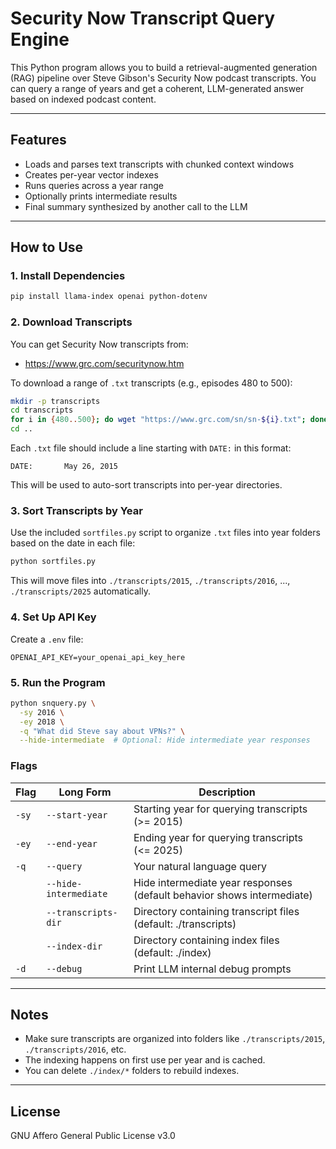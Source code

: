 # Security Now Transcript Query Engine

This Python program allows you to build a retrieval-augmented generation (RAG) pipeline over Steve Gibson's Security Now podcast transcripts. You can query a range of years and get a coherent, LLM-generated answer based on indexed podcast content.

---

## Features

- Loads and parses text transcripts with chunked context windows
- Creates per-year vector indexes
- Runs queries across a year range
- Optionally prints intermediate results
- Final summary synthesized by another call to the LLM

---

## How to Use

### 1. Install Dependencies
```bash
pip install llama-index openai python-dotenv
```

### 2. Download Transcripts
You can get Security Now transcripts from:
- https://www.grc.com/securitynow.htm

To download a range of `.txt` transcripts (e.g., episodes 480 to 500):
```bash
mkdir -p transcripts
cd transcripts
for i in {480..500}; do wget "https://www.grc.com/sn/sn-${i}.txt"; done
cd ..
```

Each `.txt` file should include a line starting with `DATE:` in this format:
```
DATE:		May 26, 2015
```
This will be used to auto-sort transcripts into per-year directories.

### 3. Sort Transcripts by Year
Use the included `sortfiles.py` script to organize `.txt` files into year folders based on the date in each file:
```bash
python sortfiles.py
```
This will move files into `./transcripts/2015`, `./transcripts/2016`, ..., `./transcripts/2025` automatically.

### 4. Set Up API Key
Create a `.env` file:
```
OPENAI_API_KEY=your_openai_api_key_here
```

### 5. Run the Program
```bash
python snquery.py \
  -sy 2016 \
  -ey 2018 \
  -q "What did Steve say about VPNs?" \
  --hide-intermediate  # Optional: Hide intermediate year responses
```

### Flags
| Flag           | Long Form             | Description                                                             |
|----------------|------------------------|-------------------------------------------------------------------------|
| `-sy`          | `--start-year`         | Starting year for querying transcripts (>= 2015)                        |
| `-ey`          | `--end-year`           | Ending year for querying transcripts (<= 2025)                          |
| `-q`           | `--query`              | Your natural language query                                             |
|                | `--hide-intermediate`  | Hide intermediate year responses (default behavior shows intermediate)  |
|                | `--transcripts-dir`    | Directory containing transcript files (default: ./transcripts)          |
|                | `--index-dir`          | Directory containing index files (default: ./index)                     |
| `-d`           | `--debug`              | Print LLM internal debug prompts                                        |

---

## Notes
- Make sure transcripts are organized into folders like `./transcripts/2015`, `./transcripts/2016`, etc.
- The indexing happens on first use per year and is cached.
- You can delete `./index/*` folders to rebuild indexes.

---

## License
GNU Affero General Public License v3.0

